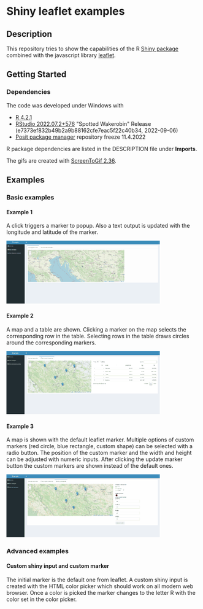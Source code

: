 # Shiny leaflet examples

## Description

This repository tries to show the capabilities of the R [Shiny package](https://shiny.rstudio.com/) combined with the javascript library [leaflet](https://leafletjs.com/).

## Getting Started 

### Dependencies

The code was developed under Windows with 

- [R 4.2.1](https://www.r-project.org/)
- [RStudio 2022.07.2+576](https://posit.co/downloads/) "Spotted Wakerobin" Release (e7373ef832b49b2a9b88162cfe7eac5f22c40b34, 2022-09-06) 
- [Posit package manager](https://packagemanager.posit.co/cran/2022-11-04+pzBGwG7v) repository freeze 11.4.2022

R package dependencies are listed in the DESCRIPTION file under **Imports**.

The gifs are created with [ScreenToGif 2.36](https://www.screentogif.com/).

## Examples

### Basic examples

#### Example 1 

A click triggers a marker to popup. Also a text output is updated with the longitude and latitude of the marker.

<img src="www/gif/example1.gif" width="400">

#### Example 2

A map and a table are shown. Clicking a marker on the map selects the corresponding row in the table. Selecting rows in the table draws circles around the corresponding markers.

<img src="www/gif/example2.gif" width="400">

#### Example 3

A map is shown with the default leaflet marker. Multiple options of custom markers (red circle, blue rectangle, custom shape) can be selected with a radio button. The position of the custom marker and the width and height can be adjusted with numeric inputs. After clicking the update marker button the custom markers are shown instead of the default ones.

<img src="www/gif/example3.gif" width="400">

### Advanced examples

#### Custom shiny input and custom marker

The initial marker is the default one from leaflet. A custom shiny input is created with the HTML color picker which should work on all modern web browser. Once a color is picked the marker changes to the letter R with the color set in the color picker.
